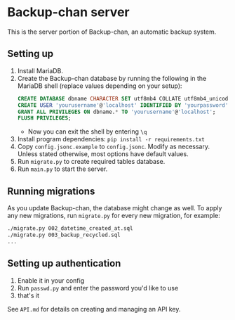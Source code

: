 # Backup-chan server

This is the server portion of Backup-chan, an automatic backup system.

## Setting up

1. Install MariaDB.
1. Create the Backup-chan database by running the following in the MariaDB shell (replace values depending on your setup):
    ```sql
    CREATE DATABASE dbname CHARACTER SET utf8mb4 COLLATE utf8mb4_unicode_ci;
    CREATE USER 'yourusername'@'localhost' IDENTIFIED BY 'yourpassword';
    GRANT ALL PRIVILEGES ON dbname.* TO 'yourusername'@'localhost';
    FLUSH PRIVILEGES;
    ```
    * Now you can exit the shell by entering `\q`
1. Install program dependencies: `pip install -r requirements.txt`
1. Copy `config.jsonc.example` to `config.jsonc`. Modify as necessary. Unless stated otherwise, most options have default values.
1. Run `migrate.py` to create required tables database.
1. Run `main.py` to start the server.

## Running migrations

As you update Backup-chan, the database might change as well. To apply any new migrations, run `migrate.py`
for every new migration, for example:

```bash
./migrate.py 002_datetime_created_at.sql
./migrate.py 003_backup_recycled.sql
...
```

## Setting up authentication

1. Enable it in your config
1. Run `passwd.py` and enter the password you'd like to use
1. that's it

See `API.md` for details on creating and managing an API key.